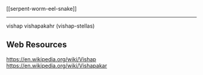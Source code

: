 [[serpent-worm-eel-snake]]

---
vishap
vishapakahr (vishap-stellas)

## Web Resources
https://en.wikipedia.org/wiki/Vishap
https://en.wikipedia.org/wiki/Vishapakar